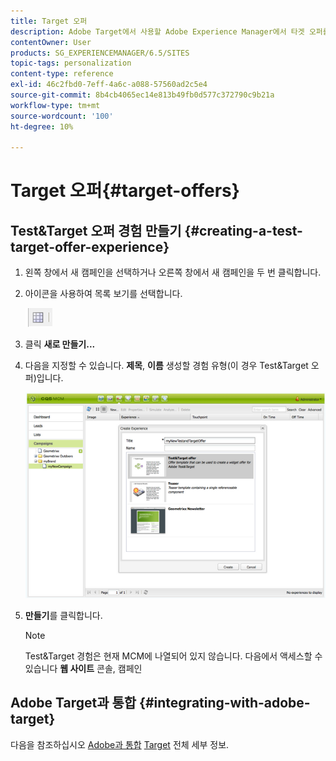 ```yaml
---
title: Target 오퍼
description: Adobe Target에서 사용할 Adobe Experience Manager에서 타겟 오퍼를 만듭니다.
contentOwner: User
products: SG_EXPERIENCEMANAGER/6.5/SITES
topic-tags: personalization
content-type: reference
exl-id: 46c2fbd0-7eff-4a6c-a088-57560ad2c5e4
source-git-commit: 8b4cb4065ec14e813b49fb0d577c372790c9b21a
workflow-type: tm+mt
source-wordcount: '100'
ht-degree: 10%

---
```


# Target 오퍼{#target-offers}

## Test&amp;Target 오퍼 경험 만들기 {#creating-a-test-target-offer-experience}

1. 왼쪽 창에서 새 캠페인을 선택하거나 오른쪽 창에서 새 캠페인을 두 번 클릭합니다.
1. 아이콘을 사용하여 목록 보기를 선택합니다.

   ![목록 보기](do-not-localize/chlimage_1-11.png)

1. 클릭 **새로 만들기...**
1. 다음을 지정할 수 있습니다. **제목**, **이름** 생성할 경험 유형(이 경우 Test&amp;Target 오퍼)입니다.

   ![chlimage_1-139](assets/chlimage_1-139.png)

1. **만들기**&#x200B;를 클릭합니다.

   >[!NOTE]
   >
   >Test&amp;Target 경험은 현재 MCM에 나열되어 있지 않습니다. 다음에서 액세스할 수 있습니다 **웹 사이트** 콘솔, 캠페인

## Adobe Target과 통합 {#integrating-with-adobe-target}

다음을 참조하십시오 [Adobe과 통합](/help/sites-administering/target.md) [Target](/help/sites-administering/target.md) 전체 세부 정보.
